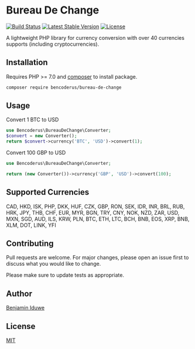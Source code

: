 # Bureau De Change

[![Build Status](https://travis-ci.org/bencoderus/bureau-de-change.svg?branch=master)](https://travis-ci.org/bencoderus/bureau-de-change)
[![Latest Stable Version](https://poser.pugx.org/bencoderus/bureau-de-change/v)](//packagist.org/packages/bencoderus/bureau-de-change) 
[![License](https://poser.pugx.org/bencoderus/bureau-de-change/license)](//packagist.org/packages/bencoderus/bureau-de-change)

A lightweight PHP library for currency conversion with over 40 currencies supports (including cryptocurrencies).

## Installation

Requires PHP >= 7.0 and [composer](https://getcomposer.org/) to install package.

```bash
composer require bencoderus/bureau-de-change
```

## Usage
Convert 1 BTC to USD
```php
use Bencoderus\BureauDeChange\Converter;
$convert = new Converter();
return $convert->currency('BTC', 'USD')->convert(1);
```
Convert 100 GBP to USD
```php
use Bencoderus\BureauDeChange\Converter;

return (new Converter())->currency('GBP', 'USD')->convert(100);
```

## Supported Currencies
CAD, HKD, ISK, PHP, DKK, HUF, CZK, GBP, RON, SEK, IDR, INR, BRL, RUB, HRK, JPY, THB, CHF, EUR, MYR, BGN, TRY, CNY, NOK, NZD, ZAR, USD, MXN, SGD, AUD, ILS, KRW, PLN, BTC, ETH, LTC, BCH, BNB, EOS, XRP, BNB, XLM, DOT, LINK, YFI

## Contributing
Pull requests are welcome. For major changes, please open an issue first to discuss what you would like to change.

Please make sure to update tests as appropriate.

## Author
[Benjamin Iduwe](https://biduwe.com/)


## License
[MIT](https://choosealicense.com/licenses/mit/)
